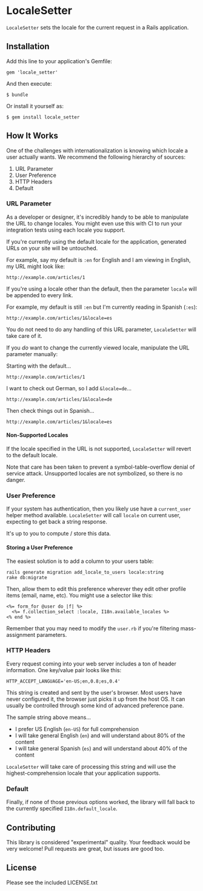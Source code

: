 # LocaleSetter

`LocaleSetter` sets the locale for the current request in a Rails application.

## Installation

Add this line to your application's Gemfile:

```
gem 'locale_setter'
```

And then execute:

```
$ bundle
```

Or install it yourself as:

```
$ gem install locale_setter
```

## How It Works

One of the challenges with internationalization is knowing which locale a user actually wants. We recommend the following hierarchy of sources:

1. URL Parameter
2. User Preference
3. HTTP Headers
4. Default

### URL Parameter

As a developer or designer, it's incredibly handy to be able to manipulate the URL to change locales. You might even use this with CI to run your integration tests using each locale you support.

If you're currently using the default locale for the application, generated URLs on your site will be untouched. 

For example, say my default is `:en` for English and I am viewing in English, my URL might look like:

```
http://example.com/articles/1
```

If you're using a locale other than the default, then the parameter `locale` will be appended to every link.

For example, my default is still `:en` but I'm currently reading in Spanish (`:es`):

```
http://example.com/articles/1&locale=es
```

You do not need to do any handling of this URL parameter, `LocaleSetter` will take care of it.

If you *do* want to change the currently viewed locale, manipulate the URL parameter manually:

Starting with the default...

```
http://example.com/articles/1
```

I want to check out German, so I add `&locale=de`...

```
http://example.com/articles/1&locale=de
```

Then check things out in Spanish...

```
http://example.com/articles/1&locale=es
```

#### Non-Supported Locales

If the locale specified in the URL is not supported, `LocaleSetter` will revert to the default locale. 

Note that care has been taken to prevent a symbol-table-overflow denial of service attack. Unsupported locales are not symbolized, so there is no danger.

### User Preference

If your system has authentication, then you likely use have a `current_user` helper method available. `LocaleSetter` will call `locale` on current user, expecting to get back a string response.

It's up to you to compute / store this data.

#### Storing a User Preference

The easiest solution is to add a column to your users table:

```
rails generate migration add_locale_to_users locale:string
rake db:migrate
```

Then, allow them to edit this preference wherever they edit other profile items (email, name, etc). You might use a selector like this:

```erb
<%= form_for @user do |f| %>
  <%= f.collection_select :locale, I18n.available_locales %>
<% end %>
```

Remember that you may need to modify the `user.rb` if you're filtering mass-assignment parameters.

### HTTP Headers

Every request coming into your web server includes a ton of header information. One key/value pair looks like this:

```
HTTP_ACCEPT_LANGUAGE='en-US;en,0.8;es,0.4'
```

This string is created and sent by the user's browser. Most users have never configured it, the browser just picks it up from the host OS. It can usually be controlled through some kind of advanced preference pane.

The sample string above means...

* I prefer US English (`en-US`) for full comprehension
* I will take general English (`en`) and will understand about 80% of the content
* I will take general Spanish (`es`) and will understand about 40% of the content

`LocaleSetter` will take care of processing this string and will use the highest-comprehension locale that your application supports.

### Default

Finally, if none of those previous options worked, the library will fall back to the currently specified `I18n.default_locale`.

## Contributing

This library is considered "experimental" quality. Your feedback would be very welcome! Pull requests are great, but issues are good too.

## License

Please see the included LICENSE.txt